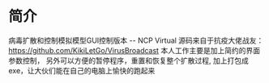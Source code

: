 # 简介

病毒扩散和控制模拟模型GUI控制版本 -- NCP Virtual
源码来自于抗疫大佬战友： https://github.com/KikiLetGo/VirusBroadcast
本人工作主要是加上简约的界面参数控制，
另外可以方便的暂停程序，重置和恢复整个扩散过程,
加上打包成exe，让大伙们能在自己的电脑上愉快的跑起来